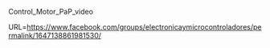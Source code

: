 Control_Motor_PaP_video

URL=https://www.facebook.com/groups/electronicaymicrocontroladores/permalink/1647138861981530/


